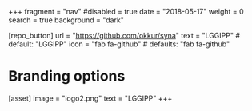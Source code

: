 +++
fragment = "nav"
#disabled = true
date = "2018-05-17"
weight = 0
search = true
background = "dark"

[repo_button]
  url = "https://github.com/okkur/syna"
  text = "LGGIPP" # default: "LGGIPP"
  icon = "fab fa-github" # defaults: "fab fa-github"

# Branding options
[asset]
  image = "logo2.png"
  text = "LGGIPP"
+++
